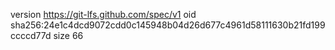 version https://git-lfs.github.com/spec/v1
oid sha256:24e1c4dcd9072cdd0c145948b04d26d677c4961d58111630b21fd199ccccd77d
size 66
